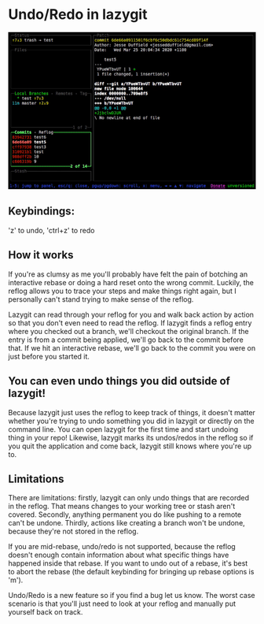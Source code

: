 # Undo/Redo in lazygit

![Gif](/docs/resources/undo2.gif)

## Keybindings:
'z' to undo, 'ctrl+z' to redo

## How it works

If you're as clumsy as me you'll probably have felt the pain of botching an interactive rebase or doing a hard reset onto the wrong commit. Luckily, the reflog allows you to trace your steps and make things right again, but I personally can't stand trying to make sense of the reflog.

Lazygit can read through your reflog for you and walk back action by action so that you don't even need to read the reflog. If lazygit finds a reflog entry where you checked out a branch, we'll checkout the original branch. If the entry is from a commit being applied, we'll go back to the commit before that. If we hit an interactive rebase, we'll go back to the commit you were on just before you started it.

## You can even undo things you did outside of lazygit!

Because lazygit just uses the reflog to keep track of things, it doesn't matter whether you're trying to undo something you did in lazygit or directly on the command line. You can open lazygit for the first time and start undoing thing in your repo! Likewise, lazygit marks its undos/redos in the reflog so if you quit the application and come back, lazygit still knows where you're up to.

## Limitations

There are limitations: firstly, lazygit can only undo things that are recorded in the reflog. That means changes to your working tree or stash aren't covered. Secondly, anything permanent you do like pushing to a remote can't be undone. Thirdly, actions like creating a branch won't be undone, because they're not stored in the reflog.

If you are mid-rebase, undo/redo is not supported, because the reflog doesn't enough contain information about what specific things have happened inside that rebase. If you want to undo out of a rebase, it's best to abort the rebase (the default keybinding for bringing up rebase options is 'm').

Undo/Redo is a new feature so if you find a bug let us know. The worst case scenario is that you'll just need to look at your reflog and manually put yourself back on track.
